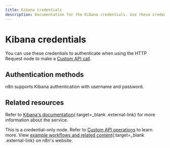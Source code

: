 ```yaml
---
title: Kibana credentials
description: Documentation for the Kibana credentials. Use these credentials to authenticate Kibana in n8n, a workflow automation platform.
---
```


# Kibana credentials

You can use these credentials to authenticate when using the HTTP Request node to make a [Custom API call](/integrations/custom-operations/).

## Authentication methods

n8n supports Kibana authentication with username and password.

## Related resources

Refer to [Kibana's documentation](https://www.elastic.co/guide/en/kibana/current/api.html){:target=_blank .external-link} for more information about the service.

This is a credential-only node. Refer to [Custom API operations](/integrations/custom-operations/) to learn more. View [example workflows and related content](https://n8n.io/integrations/kibana/){:target=_blank .external-link} on n8n's website.
